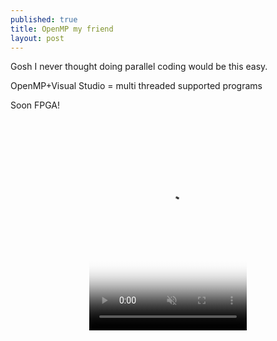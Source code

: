 ```yaml
---
published: true
title: OpenMP my friend
layout: post
---
```

Gosh I never thought doing parallel coding would be this easy. 

OpenMP+Visual Studio = multi threaded supported programs

Soon FPGA!

<video preload="auto" poster="http://img-9gag-fun.9cache.com/photo/aNKXPX3_460s.jpg" style="min-height:337.5px;width: 50%;;display:block;margin:0 auto;" width="80%" loop="" muted="" autoplay="autoplay">
                <source src="http://img-9gag-fun.9cache.com/photo/aNKXPX3_460sv.mp4" type="video/mp4">
                <source src="http://img-9gag-fun.9cache.com/photo/aNKXPX3_460svwm.webm" type="video/webm">
                <div class="badge-item-animated-img"></div>
            </video>